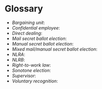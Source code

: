 # Glossary

- _Bargaining unit_:
- _Confidential employee_:
- _Direct dealing_:
- _Mail secret ballot election_:
- _Manual secret ballot election_:
- _Mixed mail/manual secret ballot election_:
- _NLRA_:
- _NLRB_:
- _Right-to-work law_:
- _Sonotone election_:
- _Supervisor_:
- _Voluntary recognition_:
